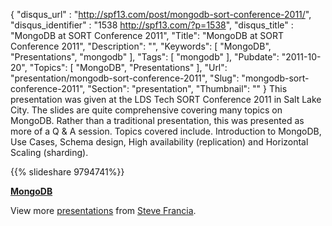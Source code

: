 {
	"disqus_url" : "http://spf13.com/post/mongodb-sort-conference-2011/",
	"disqus_identifier" : "1538 http://spf13.com/?p=1538",
	"disqus_title" : "MongoDB at SORT Conference 2011",
	"Title": "MongoDB at SORT Conference 2011",
	"Description": "",
	"Keywords": [
		"MongoDB",
		"Presentations",
		"mongodb"
	],
	"Tags": [
		"mongodb"
	],
	"Pubdate": "2011-10-20",
	"Topics": [
		"MongoDB",
		"Presentations"
	],
	"Url": "presentation/mongodb-sort-conference-2011",
	"Slug": "mongodb-sort-conference-2011",
	"Section": "presentation",
	"Thumbnail": ""
}
This presentation was given at the LDS Tech SORT Conference 2011 in Salt
Lake City. The slides are quite comprehensive covering many topics on
MongoDB. Rather than a traditional presentation, this was presented as
more of a Q & A session. Topics covered include. Introduction to
MongoDB, Use Cases, Schema design, High availability (replication) and
Horizontal Scaling (sharding).

{{% slideshare 9794741%}}

**[MongoDB](http://www.slideshare.net/spf13/mongodb-9794741 "MongoDB")**

View more [presentations](http://www.slideshare.net/) from [Steve
Francia](http://www.slideshare.net/spf13).
